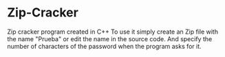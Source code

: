 # Zip-Cracker
Zip cracker program created in C++
To use it simply create an Zip file with the name "Prueba" or edit the name in the source code.
And specify the number of characters of the password when the program asks for it.